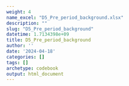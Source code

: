 ```yaml
---
weight: 4
name_excel: "D5_Pre_period_background.xlsx"
description: ""
slug: "D5_Pre_period_background"
datetime: 1.7134398e+09
title: D5_Pre_period_background
author: ''
date: '2024-04-18'
categories: []
tags: []
archetype: codebook
output: html_document
---
```


<div class="tabcontent"></div>
